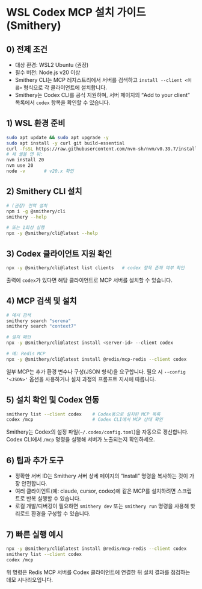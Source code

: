# WSL Codex MCP 설치 가이드 (Smithery)

## 0) 전제 조건
- 대상 환경: WSL2 Ubuntu (권장)
- 필수 버전: Node.js v20 이상
- Smithery CLI는 MCP 레지스트리에서 서버를 검색하고 `install --client <이름>` 형식으로 각 클라이언트에 설치합니다.
- Smithery는 Codex CLI를 공식 지원하며, 서버 페이지의 “Add to your client” 목록에서 `codex` 항목을 확인할 수 있습니다.

## 1) WSL 환경 준비
```bash
sudo apt update && sudo apt upgrade -y
sudo apt install -y curl git build-essential
curl -fsSL https://raw.githubusercontent.com/nvm-sh/nvm/v0.39.7/install.sh | bash
# 새 셸을 연 뒤:
nvm install 20
nvm use 20
node -v       # v20.x 확인
```

## 2) Smithery CLI 설치
```bash
# (권장) 전역 설치
npm i -g @smithery/cli
smithery --help

# 또는 1회성 실행
npx -y @smithery/cli@latest --help
```

## 3) Codex 클라이언트 지원 확인
```bash
npx -y @smithery/cli@latest list clients   # codex 항목 존재 여부 확인
```
출력에 `codex`가 있다면 해당 클라이언트로 MCP 서버를 설치할 수 있습니다.

## 4) MCP 검색 및 설치
```bash
# 예시 검색
smithery search "serena"
smithery search "context7"

# 설치 패턴
npx -y @smithery/cli@latest install <server-id> --client codex

# 예: Redis MCP
npx -y @smithery/cli@latest install @redis/mcp-redis --client codex
```
일부 MCP는 추가 환경 변수나 구성(JSON 형식)을 요구합니다. 필요 시 `--config '<JSON>'` 옵션을 사용하거나 설치 과정의 프롬프트 지시에 따릅니다.

## 5) 설치 확인 및 Codex 연동
```bash
smithery list --client codex    # Codex용으로 설치된 MCP 목록
codex /mcp                      # Codex CLI에서 MCP 상태 확인
```
Smithery는 Codex의 설정 파일(`~/.codex/config.toml`)을 자동으로 갱신합니다. Codex CLI에서 `/mcp` 명령을 실행해 서버가 노출되는지 확인하세요.

## 6) 팁과 추가 도구
- 정확한 서버 ID는 Smithery 서버 상세 페이지의 “Install” 명령을 복사하는 것이 가장 안전합니다.
- 여러 클라이언트(예: claude, cursor, codex)에 같은 MCP를 설치하려면 스크립트로 반복 실행할 수 있습니다.
- 로컬 개발/디버깅이 필요하면 `smithery dev` 또는 `smithery run` 명령을 사용해 핫 리로드 환경을 구성할 수 있습니다.

## 7) 빠른 실행 예시
```bash
npx -y @smithery/cli@latest install @redis/mcp-redis --client codex
smithery list --client codex
codex /mcp
```
위 명령은 Redis MCP 서버를 Codex 클라이언트에 연결한 뒤 설치 결과를 점검하는 데모 시나리오입니다.
